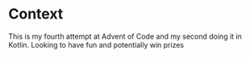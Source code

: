 # Context
This is my fourth attempt at Advent of Code and my second doing it in Kotlin. Looking to have fun and potentially win prizes